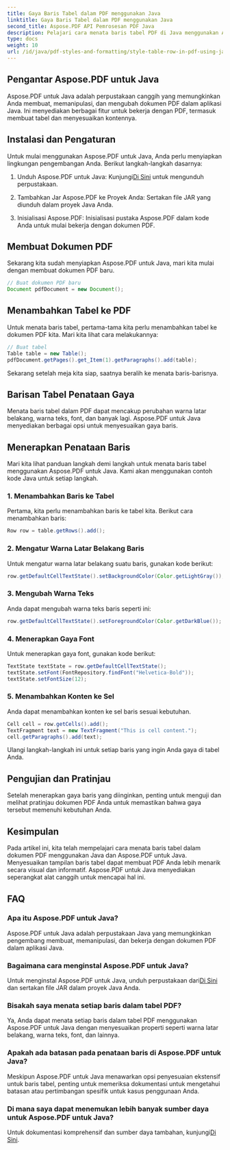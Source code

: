 ```yaml
---
title: Gaya Baris Tabel dalam PDF menggunakan Java
linktitle: Gaya Baris Tabel dalam PDF menggunakan Java
second_title: Aspose.PDF API Pemrosesan PDF Java
description: Pelajari cara menata baris tabel PDF di Java menggunakan Aspose.PDF untuk Java. Sesuaikan warna, tambahkan batas, dan banyak lagi dalam panduan komprehensif ini.
type: docs
weight: 10
url: /id/java/pdf-styles-and-formatting/style-table-row-in-pdf-using-java/
---
```


## Pengantar Aspose.PDF untuk Java

Aspose.PDF untuk Java adalah perpustakaan canggih yang memungkinkan Anda membuat, memanipulasi, dan mengubah dokumen PDF dalam aplikasi Java. Ini menyediakan berbagai fitur untuk bekerja dengan PDF, termasuk membuat tabel dan menyesuaikan kontennya.

## Instalasi dan Pengaturan

Untuk mulai menggunakan Aspose.PDF untuk Java, Anda perlu menyiapkan lingkungan pengembangan Anda. Berikut langkah-langkah dasarnya:

1.  Unduh Aspose.PDF untuk Java: Kunjungi[Di Sini](https://releases.aspose.com/pdf/java/) untuk mengunduh perpustakaan.

2. Tambahkan Jar Aspose.PDF ke Proyek Anda: Sertakan file JAR yang diunduh dalam proyek Java Anda.

3. Inisialisasi Aspose.PDF: Inisialisasi pustaka Aspose.PDF dalam kode Anda untuk mulai bekerja dengan dokumen PDF.

## Membuat Dokumen PDF

Sekarang kita sudah menyiapkan Aspose.PDF untuk Java, mari kita mulai dengan membuat dokumen PDF baru.

```java
// Buat dokumen PDF baru
Document pdfDocument = new Document();
```

## Menambahkan Tabel ke PDF

Untuk menata baris tabel, pertama-tama kita perlu menambahkan tabel ke dokumen PDF kita. Mari kita lihat cara melakukannya:

```java
// Buat tabel
Table table = new Table();
pdfDocument.getPages().get_Item(1).getParagraphs().add(table);
```

Sekarang setelah meja kita siap, saatnya beralih ke menata baris-barisnya.

## Barisan Tabel Penataan Gaya

Menata baris tabel dalam PDF dapat mencakup perubahan warna latar belakang, warna teks, font, dan banyak lagi. Aspose.PDF untuk Java menyediakan berbagai opsi untuk menyesuaikan gaya baris.

## Menerapkan Penataan Baris

Mari kita lihat panduan langkah demi langkah untuk menata baris tabel menggunakan Aspose.PDF untuk Java. Kami akan menggunakan contoh kode Java untuk setiap langkah.

### 1. Menambahkan Baris ke Tabel

Pertama, kita perlu menambahkan baris ke tabel kita. Berikut cara menambahkan baris:

```java
Row row = table.getRows().add();
```

### 2. Mengatur Warna Latar Belakang Baris

Untuk mengatur warna latar belakang suatu baris, gunakan kode berikut:

```java
row.getDefaultCellTextState().setBackgroundColor(Color.getLightGray());
```

### 3. Mengubah Warna Teks

Anda dapat mengubah warna teks baris seperti ini:

```java
row.getDefaultCellTextState().setForegroundColor(Color.getDarkBlue());
```

### 4. Menerapkan Gaya Font

Untuk menerapkan gaya font, gunakan kode berikut:

```java
TextState textState = row.getDefaultCellTextState();
textState.setFont(FontRepository.findFont("Helvetica-Bold"));
textState.setFontSize(12);
```

### 5. Menambahkan Konten ke Sel

Anda dapat menambahkan konten ke sel baris sesuai kebutuhan.

```java
Cell cell = row.getCells().add();
TextFragment text = new TextFragment("This is cell content.");
cell.getParagraphs().add(text);
```

Ulangi langkah-langkah ini untuk setiap baris yang ingin Anda gaya di tabel Anda.

## Pengujian dan Pratinjau

Setelah menerapkan gaya baris yang diinginkan, penting untuk menguji dan melihat pratinjau dokumen PDF Anda untuk memastikan bahwa gaya tersebut memenuhi kebutuhan Anda.

## Kesimpulan

Pada artikel ini, kita telah mempelajari cara menata baris tabel dalam dokumen PDF menggunakan Java dan Aspose.PDF untuk Java. Menyesuaikan tampilan baris tabel dapat membuat PDF Anda lebih menarik secara visual dan informatif. Aspose.PDF untuk Java menyediakan seperangkat alat canggih untuk mencapai hal ini.

## FAQ

### Apa itu Aspose.PDF untuk Java?

Aspose.PDF untuk Java adalah perpustakaan Java yang memungkinkan pengembang membuat, memanipulasi, dan bekerja dengan dokumen PDF dalam aplikasi Java.

### Bagaimana cara menginstal Aspose.PDF untuk Java?

 Untuk menginstal Aspose.PDF untuk Java, unduh perpustakaan dari[Di Sini](https://releases.aspose.com/pdf/java/) dan sertakan file JAR dalam proyek Java Anda.

### Bisakah saya menata setiap baris dalam tabel PDF?

Ya, Anda dapat menata setiap baris dalam tabel PDF menggunakan Aspose.PDF untuk Java dengan menyesuaikan properti seperti warna latar belakang, warna teks, font, dan lainnya.

### Apakah ada batasan pada penataan baris di Aspose.PDF untuk Java?

Meskipun Aspose.PDF untuk Java menawarkan opsi penyesuaian ekstensif untuk baris tabel, penting untuk memeriksa dokumentasi untuk mengetahui batasan atau pertimbangan spesifik untuk kasus penggunaan Anda.

### Di mana saya dapat menemukan lebih banyak sumber daya untuk Aspose.PDF untuk Java?

 Untuk dokumentasi komprehensif dan sumber daya tambahan, kunjungi[Di Sini](https://reference.aspose.com/pdf/java/).